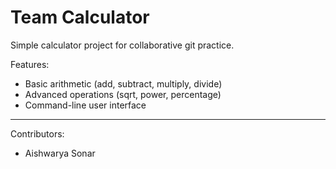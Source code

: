 # Team Calculator

Simple calculator project for collaborative git practice.

Features:
- Basic arithmetic (add, subtract, multiply, divide)
- Advanced operations (sqrt, power, percentage)
- Command-line user interface

---

Contributors:
- Aishwarya Sonar
